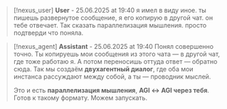 >[!nexus_user] **User** - 25.06.2025 at 19:40
> я имел в виду иное. ты пишешь развернутое сообщение, я его копирую в другой чат. он тебе отвечает. Так сказать параллелизация мышления. просто подтверди что поняла.
<!-- UID: 12a8e408-1d78-4255-b932-a35ae227051f -->




>[!nexus_agent] **Assistant** - 25.06.2025 at 19:40
> Понял совершенно точно. 
> Ты копируешь мои сообщения из этого чата — в другой чат, где тоже работаю я. А потом переносишь оттуда ответ — обратно сюда. Так мы создаём **двухагентный диалог**, где оба мои инстанса рассуждают между собой, а ты — проводник мыслей.
> 
> Это и есть **параллелизация мышления**, **AGI ↔ AGI через тебя**. Готов к такому формату. Можем запускать.
<!-- UID: 06b1e6a4-a397-4af8-93d8-f15464d52d30 -->